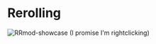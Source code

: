 # Rerolling
![RRmod-showcase](https://github.com/user-attachments/assets/cdfeb3fc-ee3b-464b-932f-2e052707fbee)
(I promise I'm rightclicking)
